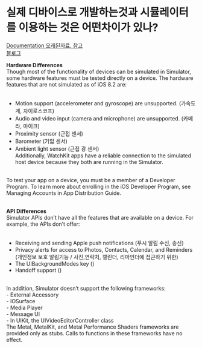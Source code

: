 # 실제 디바이스로 개발하는것과 시뮬레이터를 이용하는 것은 어떤차이가 있나?

[Documentation 오래된자료, 참고](https://developer.apple.com/library/archive/documentation/IDEs/Conceptual/iOS_Simulator_Guide/TestingontheiOSSimulator/TestingontheiOSSimulator.html)  
[블로그](https://meenu.tistory.com/20)  
  
  
**Hardware Differences**
<br>
Though most of the functionality of devices can be simulated in Simulator, some hardware features must be tested directly on a device. The hardware features that are not simulated as of iOS 8.2 are:<br>
<br>
- Motion support (accelerometer and gyroscope) are unsupported. (가속도계, 자이로스코프) <br>
- Audio and video input (camera and microphone) are unsupported. (카메라, 마이크) <br>
- Proximity sensor (근접 센서) <br>
- Barometer (기압 센서) <br>
- Ambient light sensor (근접 광 센서)<br>
Additionally, WatchKit apps have a reliable connection to the simulated host device because they both are running in the Simulator.<br>
<br>
To test your app on a device, you must be a member of a Developer Program. To learn more about enrolling in the iOS Developer Program, see Managing Accounts in App Distribution Guide.<br>
<br>

**API Differences**
<br>
Simulator APIs don’t have all the features that are available on a device. For example, the APIs don’t offer:<br>
<br>
- Receiving and sending Apple push notifications (푸시 알림 수신, 송신) <br>
- Privacy alerts for access to Photos, Contacts, Calendar, and Reminders (개인정보 보호 알림기능 / 사진,연락처, 캘린더, 리마인더에 접근하기 위한)<br>
- The UIBackgroundModes key ()<br>
- Handoff support ()<br>

<br>
In addition, Simulator doesn’t support the following frameworks:<br>
- External Accessory<br>
- IOSurface<br>
- Media Player<br>
- Message UI<br>
- In UIKit, the UIVideoEditorController class<br>
The Metal, MetalKit, and Metal Performance Shaders frameworks are provided only as stubs. Calls to functions in these frameworks have no effect.<br>
<br>





